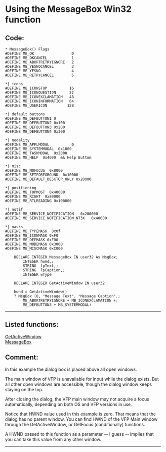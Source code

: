 
# Using the MessageBox Win32 function

## Code:
```foxpro  
* MessageBox() Flags
#DEFINE MB_OK                 0
#DEFINE MB_OKCANCEL           1
#DEFINE MB_ABORTRETRYIGNORE   2
#DEFINE MB_YESNOCANCEL        3
#DEFINE MB_YESNO              4
#DEFINE MB_RETRYCANCEL        5

*| icons
#DEFINE MB_ICONSTOP          16
#DEFINE MB_ICONQUESTION      32
#DEFINE MB_ICONEXCLAMATION   48
#DEFINE MB_ICONINFORMATION   64
#DEFINE MB_USERICON         128

*| default buttons
#DEFINE MB_DEFBUTTON1 0
#DEFINE MB_DEFBUTTON2 0x100
#DEFINE MB_DEFBUTTON3 0x200
#DEFINE MB_DEFBUTTON4 0x300

*| modality
#DEFINE MB_APPLMODAL          0
#DEFINE MB_SYSTEMMODAL  0x1000
#DEFINE MB_TASKMODAL  0x2000
#DEFINE MB_HELP  0x4000  && Help Button

*| misc
#DEFINE MB_NOFOCUS  0x8000
#DEFINE MB_SETFOREGROUND  0x10000
#DEFINE MB_DEFAULT_DESKTOP_ONLY 0x20000

*| positioning
#DEFINE MB_TOPMOST  0x40000
#DEFINE MB_RIGHT  0x80000
#DEFINE MB_RTLREADING 0x100000

*| notif.
#DEFINE MB_SERVICE_NOTIFICATION   0x200000
#DEFINE MB_SERVICE_NOTIFICATION_NT3X   0x40000

*| masks
#DEFINE MB_TYPEMASK  0x0f
#DEFINE MB_ICONMASK 0xF0
#DEFINE MB_DEFMASK 0xF00
#DEFINE MB_MODEMASK 0x3000
#DEFINE MB_MISCMASK 0xC000

	DECLARE INTEGER MessageBox IN user32 As MsgBox;
		INTEGER hwnd,;
		STRING  lpText,;
		STRING  lpCaption,;
		INTEGER wType

	DECLARE INTEGER GetActiveWindow IN user32

	hwnd = GetActiveWindow()
	? MsgBox (0, "Message Text", "Message Caption",;
		MB_ABORTRETRYIGNORE + MB_ICONEXCLAMATION +;
		MB_DEFBUTTON3 + MB_SYSTEMMODAL)  
```  
***  


## Listed functions:
[GetActiveWindow](../libraries/user32/GetActiveWindow.md)  
[MessageBox](../libraries/user32/MessageBox.md)  

## Comment:
In this example the dialog box is placed above all open windows.   
  
The main window of VFP is unavailable for input while the dialog exists. But all other open windows are accessible, though the dialog window keeps staying on the top.  
  
After closing the dialog, the VFP main window may not acquire a focus automatically, depending on both OS and VFP versions in use.  
  
Notice that  HWND value used in this example is zero. That means that the dialog has no parent window. You can find HWND of the VFP Main window through the GetActiveWindow, or GetFocus (conditionally) functions.  
  
A HWND passed to this function as a parameter -- I guess -- implies that you can take this value from any other window.   
  
***  

